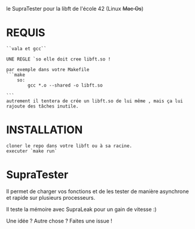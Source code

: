 le SupraTester pour la libft de l'école 42 (Linux ~~Mac Os~~)

# REQUIS
    ``vala et gcc``

    UNE REGLE `so elle doit cree libft.so !
    
    par exemple dans votre Makefile
    ```make
        so:
            gcc *.o --shared -o libft.so
  
    ```
    autrement il tentera de crée un libft.so de lui même , mais ça lui rajoute des tâches inutile.
# INSTALLATION

    cloner le repo dans votre libft ou à sa racine.
    executer `make run`

# SupraTester

Il permet de charger vos fonctions et de les tester
de manière asynchrone et rapide sur plusieurs processeurs.

Il teste la mémoire avec SupraLeak pour un gain de vitesse :)

Une idée ? Autre chose ? Faites une issue !
